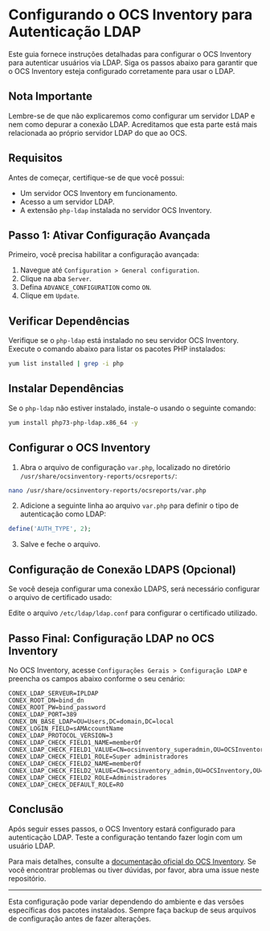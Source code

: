 # Configurando o OCS Inventory para Autenticação LDAP

Este guia fornece instruções detalhadas para configurar o OCS Inventory para autenticar usuários via LDAP. Siga os passos abaixo para garantir que o OCS Inventory esteja configurado corretamente para usar o LDAP.

## Nota Importante

Lembre-se de que não explicaremos como configurar um servidor LDAP e nem como depurar a conexão LDAP. Acreditamos que esta parte está mais relacionada ao próprio servidor LDAP do que ao OCS.

## Requisitos

Antes de começar, certifique-se de que você possui:
- Um servidor OCS Inventory em funcionamento.
- Acesso a um servidor LDAP.
- A extensão `php-ldap` instalada no servidor OCS Inventory.

## Passo 1: Ativar Configuração Avançada

Primeiro, você precisa habilitar a configuração avançada:

1. Navegue até `Configuration > General configuration`.
2. Clique na aba `Server`.
3. Defina `ADVANCE_CONFIGURATION` como `ON`.
4. Clique em `Update`.

## Verificar Dependências

Verifique se o `php-ldap` está instalado no seu servidor OCS Inventory. Execute o comando abaixo para listar os pacotes PHP instalados:

```bash
yum list installed | grep -i php
```

## Instalar Dependências

Se o `php-ldap` não estiver instalado, instale-o usando o seguinte comando:

```bash
yum install php73-php-ldap.x86_64 -y
```

## Configurar o OCS Inventory

1. Abra o arquivo de configuração `var.php`, localizado no diretório `/usr/share/ocsinventory-reports/ocsreports/`:

```bash
nano /usr/share/ocsinventory-reports/ocsreports/var.php
```

2. Adicione a seguinte linha ao arquivo `var.php` para definir o tipo de autenticação como LDAP:

```php
define('AUTH_TYPE', 2);
```

3. Salve e feche o arquivo.

## Configuração de Conexão LDAPS (Opcional)

Se você deseja configurar uma conexão LDAPS, será necessário configurar o arquivo de certificado usado:

Edite o arquivo `/etc/ldap/ldap.conf` para configurar o certificado utilizado.

## Passo Final: Configuração LDAP no OCS Inventory

No OCS Inventory, acesse `Configurações Gerais > Configuração LDAP` e preencha os campos abaixo conforme o seu cenário:

```
CONEX_LDAP_SERVEUR=IPLDAP
CONEX_ROOT_DN=bind_dn
CONEX_ROOT_PW=bind_password
CONEX_LDAP_PORT=389
CONEX_DN_BASE_LDAP=OU=Users,DC=domain,DC=local
CONEX_LOGIN_FIELD=sAMAccountName
CONEX_LDAP_PROTOCOL_VERSION=3
CONEX_LDAP_CHECK_FIELD1_NAME=memberOf
CONEX_LDAP_CHECK_FIELD1_VALUE=CN=ocsinventory_superadmin,OU=OCSInventory,OU=Integracoes,DC=domain,DC=local
CONEX_LDAP_CHECK_FIELD1_ROLE=Super administradores
CONEX_LDAP_CHECK_FIELD2_NAME=memberOf
CONEX_LDAP_CHECK_FIELD2_VALUE=CN=ocsinventory_admin,OU=OCSInventory,OU=Integracoes,DC=domain,DC=local
CONEX_LDAP_CHECK_FIELD2_ROLE=Administradores
CONEX_LDAP_CHECK_DEFAULT_ROLE=RO
```

## Conclusão

Após seguir esses passos, o OCS Inventory estará configurado para autenticação LDAP. Teste a configuração tentando fazer login com um usuário LDAP.

Para mais detalhes, consulte a [documentação oficial do OCS Inventory](https://wiki.ocsinventory-ng.org/). Se você encontrar problemas ou tiver dúvidas, por favor, abra uma issue neste repositório.

---

Esta configuração pode variar dependendo do ambiente e das versões específicas dos pacotes instalados. Sempre faça backup de seus arquivos de configuração antes de fazer alterações.